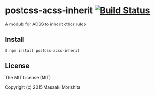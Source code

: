 # postcss-acss-inherit [![Build Status](https://travis-ci.org/morishitter/postcss-acss-inherit.svg)](https://travis-ci.org/morishitter/postcss-acss-inherit)

A module for ACSS to inherit other rules

## Install

```shell
$ npm install postcss-acss-inherit
```

## License

The MIT License (MIT)

Copyright (c) 2015 Masaaki Morishita

